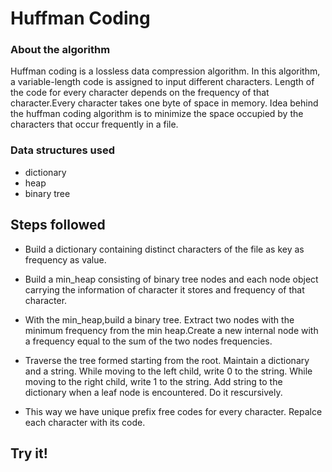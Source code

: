 
# Huffman Coding
<a id="top"></a>

### About the algorithm
 
Huffman coding is a lossless data compression algorithm. In this algorithm, a variable-length code is assigned to input different characters. Length of the code for every character depends on the frequency of that character.Every  character takes one byte of space in memory. Idea behind the huffman coding algorithm is to minimize the space occupied by the characters that occur frequently in a file.

### Data structures used
* dictionary
* heap
* binary tree

## Steps followed
* Build a dictionary containing distinct characters of the file as key as frequency as value.


* Build a min_heap consisting of binary tree nodes and each node object carrying the information of character it stores and frequency of that character.


* With the min_heap,build a binary tree. Extract two nodes with the minimum frequency from the min heap.Create a new internal node with a frequency equal to the sum of the two nodes frequencies.


* Traverse the tree formed starting from the root. Maintain a dictionary and a string. While moving to the left child, write 0 to the string. While moving to the right child, write 1 to the string. Add string to the dictionary when a leaf node is encountered. Do it rescursively.


* This way we have unique prefix free codes for every character. Repalce each character with its code.

## Try it!


